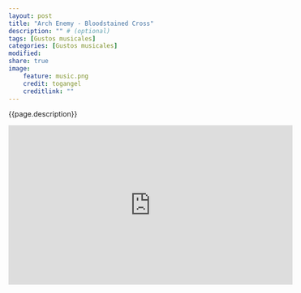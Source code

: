 ```yaml
---
layout: post
title: "Arch Enemy - Bloodstained Cross"
description: "" # (optional)
tags: [Gustos musicales]
categories: [Gustos musicales]
modified:
share: true
image:
    feature: music.png
    credit: togangel
    creditlink: ""
---
```


<style>
  img
  {
    display: block;
    float: none;
    margin-left: auto;
    margin-right: auto;
  }
</style>
{{page.description}}
<!--more-->

<iframe width="560" height="315" src="https://www.youtube-nocookie.com/embed/JE2-D7GSZds?controls=0" frameborder="0" allow="accelerometer; autoplay; encrypted-media; gyroscope; picture-in-picture" allowfullscreen></iframe>

